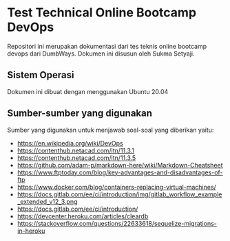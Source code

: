 # Test Technical Online Bootcamp DevOps

Repositori ini merupakan dokumentasi dari tes teknis online bootcamp devops dari DumbWays. Dokumen ini disusun oleh Sukma Setyaji.

## Sistem Operasi 
Dokumen ini dibuat dengan menggunakan Ubuntu 20.04

## Sumber-sumber yang digunakan
Sumber yang digunakan untuk menjawab soal-soal yang diberikan yaitu:

- https://en.wikipedia.org/wiki/DevOps
- https://contenthub.netacad.com/itn/11.3.1
- https://contenthub.netacad.com/itn/11.3.5
- https://github.com/adam-p/markdown-here/wiki/Markdown-Cheatsheet
- https://www.ftptoday.com/blog/key-advantages-and-disadvantages-of-ftp
- https://www.docker.com/blog/containers-replacing-virtual-machines/
- https://docs.gitlab.com/ee/ci/introduction/img/gitlab_workflow_example_extended_v12_3.png
- https://docs.gitlab.com/ee/ci/introduction/
- https://devcenter.heroku.com/articles/cleardb
- https://stackoverflow.com/questions/22633618/sequelize-migrations-in-heroku